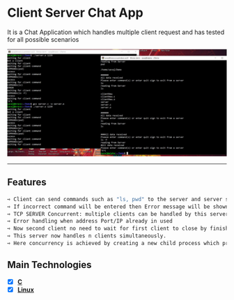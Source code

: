 # Client Server Chat App

It is a Chat Application which handles multiple client request and has tested for all possible scenarios

<img src="snapshot.jpg">

---

## Features

```bash
➺ Client can send commands such as "ls, pwd" to the server and server send its response back to the client console.
➺ If incorrect command will be entered then Error message will be shown in the client console
➺ TCP SERVER Concurrent: multiple clients can be handled by this server
➺ Error handling when address Port/IP already in used
➺ Now second client no need to wait for first client to close by finishing its task.
➺ This server now handles n clients simultaneously.
➺ Here concurrency is achieved by creating a new child process which process each new client while parent continues to accepting new connections.
```

## Main Technologies

- [x] **[C]()**
- [x] **[Linux]()**
